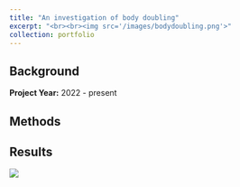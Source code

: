 ```yaml
---
title: "An investigation of body doubling"
excerpt: "<br><br><img src='/images/bodydoubling.png'>"
collection: portfolio
---
```


## Background

**Project Year:** 2022 - present

## Methods

## Results
<img src='/images/bodydoubling.png'>

